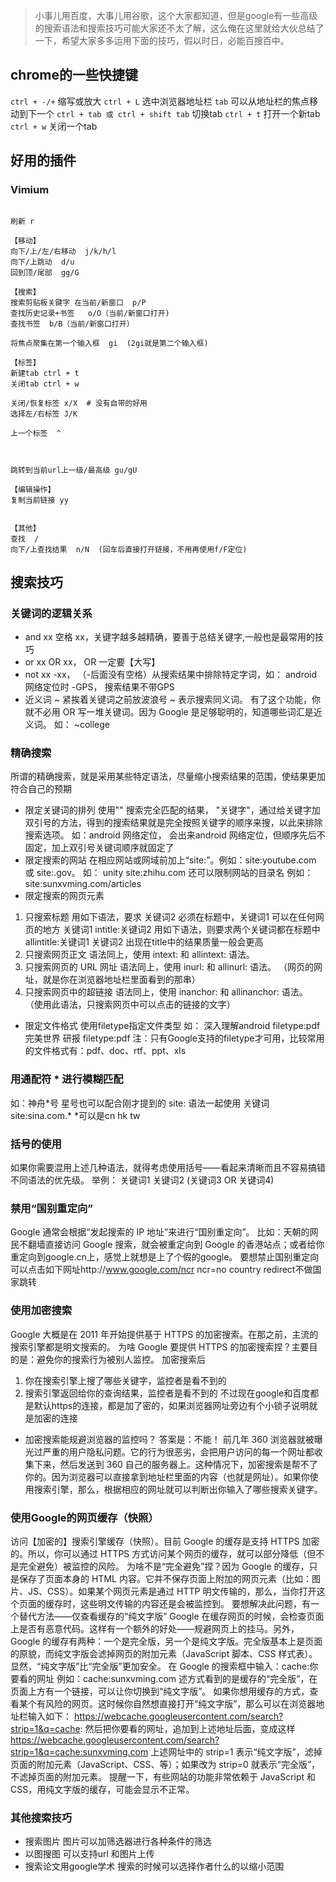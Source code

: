 > 小事儿用百度，大事儿用谷歌，这个大家都知道，但是google有一些高级的搜索语法和搜索技巧可能大家还不太了解，这么俺在这里就给大伙总结了一下，希望大家多多运用下面的技巧，假以时日，必能百搜百中。


## chrome的一些快捷键
`ctrl + -/+` 缩写或放大
`ctrl + L` 选中浏览器地址栏
`tab`   可以从地址栏的焦点移动到下一个
`ctrl + tab 或 ctrl + shift tab` 切换tab
`ctrl + t` 打开一个新tab
`ctrl + w` 关闭一个tab

## 好用的插件
### Vimium
```

刷新 r

【移动】
向下/上/左/右移动  j/k/h/l
向下/上跳动  d/u
回到顶/尾部  gg/G

【搜索】
搜索剪贴板关键字 在当前/新窗口  p/P
查找历史记录+书签   o/O（当前/新窗口打开)
查找书签  b/B（当前/新窗口打开）

将焦点聚集在第一个输入框  gi  (2gi就是第二个输入框)

【标签】
新建tab ctrl + t
关闭tab ctrl + w

关闭/恢复标签 x/X  # 没有自带的好用
选择左/右标签 J/K

上一个标签  ^



跳转到当前url上一级/最高级 gu/gU

【编辑操作】
复制当前链接 yy


【其他】
查找  /
向下/上查找结果  n/N  (回车后直接打开链接，不用再使用f/F定位)

```


## 搜索技巧
### 关键词的逻辑关系
* and
xx 空格 xx，关键字越多越精确，要善于总结关键字,一般也是最常用的技巧
* or
xx OR xx， OR 一定要【大写】
* not
xx -xx， （-后面没有空格）从搜索结果中排除特定字词，如： android 网络定位时 -GPS， 搜索结果不带GPS
* 近义词
~ 紧挨着关键词之前放波浪号 ~ 表示搜索同义词。
有了这个功能，你就不必用 OR 写一堆关键词。因为 Google 是足够聪明的，知道哪些词汇是近义词。 如： ~college

### 精确搜索
所谓的精确搜索，就是采用某些特定语法，尽量缩小搜索结果的范围，使结果更加符合自己的预期
* 限定关键词的排列
使用"" 搜索完全匹配的结果， "关键字"，通过给关键字加双引号的方法，得到的搜索结果就是完全按照关键字的顺序来搜，以此来排除搜索选项。
如：android 网络定位， 会出来android 网络定位，但顺序先后不固定，加上双引号关键词顺序就固定了
* 限定搜索的网站
在相应网站或网域前加上“site:”。例如：site:youtube.com 或 site:.gov。 如： unity site:zhihu.com
还可以限制网站的目录名 例如：site:sunxvming.com/articles
* 限定搜索的网页元素
1. 只搜索标题
用如下语法，要求 关键词2 必须在标题中，关键词1 可以在任何网页的地方
关键词1 intitle:关键词2
用如下语法，则要求两个关键词都在标题中
allintitle:关键词1 关键词2
出现在title中的结果质量一般会更高
2. 只搜索网页正文
语法同上，使用 intext: 和 allintext: 语法。
3. 只搜索网页的 URL 网址
语法同上，使用 inurl: 和 allinurl: 语法。
（网页的网址，就是你在浏览器地址栏里面看到的那串）
4. 只搜索网页中的超链接
语法同上，使用 inanchor: 和 allinanchor: 语法。
（使用此语法，只搜索网页中可以点击的链接的文字）
* 限定文件格式
使用filetype指定文件类型 如： 深入理解android filetype:pdf 完美世界 研报 filetype:pdf 注：只有Google支持的filetype才可用，比较常用的文件格式有：pdf、doc、rtf、ppt、xls

### 用通配符 * 进行模糊匹配
如：神舟\*号
星号也可以配合刚才提到的 site: 语法一起使用
关键词 site:sina.com.\* \*可以是cn hk tw

### 括号的使用
如果你需要混用上述几种语法，就得考虑使用括号——看起来清晰而且不容易搞错不同语法的优先级。
举例：
关键词1 关键词2 (关键词3 OR 关键词4)

### 禁用“国别重定向”
Google 通常会根据“发起搜索的 IP 地址”来进行“国别重定向”。
比如：天朝的网民不翻墙直接访问 Google 搜索，就会被重定向到 Google 的香港站点；或者给你重定向到google.cn上，感觉上就想是上了个假的google。
要想禁止国别重定向可以点击如下网址http://www.google.com/ncr
ncr=no country redirect不做国家跳转

### 使用加密搜索
Google 大概是在 2011 年开始提供基于 HTTPS 的加密搜索。在那之前，主流的搜索引擎都是明文搜索的。
为啥 Google 要提供 HTTPS 的加密搜索捏？主要目的是：避免你的搜索行为被别人监控。
加密搜索后
1. 你在搜索引擎上搜了哪些关键字，监控者是看不到的
2. 搜索引擎返回给你的查询结果，监控者是看不到的
不过现在google和百度都是默认https的连接，都是加了密的，如果浏览器网址旁边有个小锁子说明就是加密的连接
* 加密搜索能规避浏览器的监控吗？
答案是：不能！
前几年 360 浏览器就被曝光过严重的用户隐私问题。它的行为很恶劣，会把用户访问的每一个网址都收集下来，然后发送到 360 自己的服务器上。这种情况下，加密搜索是帮不了你的。因为浏览器可以直接拿到地址栏里面的内容（也就是网址）。如果你使用搜索引擎，那么，根据相应的网址就可以判断出你输入了哪些搜索关键字。

### 使用Google的网页缓存（快照）
访问【加密的】搜索引擎缓存（快照）。目前 Google 的缓存是支持 HTTPS 加密的。所以，你可以通过 HTTPS 方式访问某个网页的缓存，就可以部分降低（但不是完全避免）被监控的风险。
为啥不是“完全避免”捏？因为 Google 的缓存，只是保存了页面本身的 HTML 内容。它并不保存页面上附加的网页元素（比如：图片、JS、CSS）。如果某个网页元素是通过 HTTP 明文传输的，那么，当你打开这个页面的缓存时，这些明文传输的内容还是会被监控到。
要想解决此问题，有一个替代方法——仅查看缓存的“纯文字版”
Google 在缓存网页的时候，会检查页面上是否有恶意代码。这样有一个额外的好处——规避网页上的挂马。另外，Google 的缓存有两种：一个是完全版，另一个是纯文字版。完全版基本上是页面的原貌，而纯文字版会滤掉网页的附加元素（JavaScript 脚本、CSS 样式表）。显然，“纯文字版”比“完全版”更加安全。
在 Google 的搜索框中输入：cache:你要看的网址 例如：cache:sunxvming.com
述方式看到的是缓存的“完全版”，在页面上方有一个链接，可以让你切换到“纯文字版”。
如果你想用缓存的方式，查看某个有风险的网页。这时候你自然想直接打开“纯文字版”，那么可以在浏览器地址栏输入如下：
https://webcache.googleusercontent.com/search?strip=1&q=cache:
然后把你要看的网址，追加到上述地址后面，变成这样
https://webcache.googleusercontent.com/search?strip=1&q=cache:sunxvming.com
上述网址中的 strip=1 表示“纯文字版”，滤掉页面的附加元素（JavaScript、CSS、等）；如果改为 strip=0 就表示“完全版”，不滤掉页面的附加元素。
提醒一下，有些网站的功能非常依赖于 JavaScript 和 CSS，用纯文字版的缓存，可能会显示不正常。

### 其他搜索技巧
* 搜索图片
图片可以加筛选器进行各种条件的筛选
* 以图搜图
可以支持url 和图片上传
* 搜索论文用google学术
搜索的时候可以选择作者什么的以缩小范围